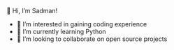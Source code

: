  👋 Hi, I’m Sadman!
- 👀 I’m interested in gaining coding experience 
- 🌱 I’m currently learning Python 
- 💞️ I’m looking to collaborate on open source projects 

<!---
Sakib27/Sakib27 is a ✨ special ✨ repository because its `README.md` (this file) appears on your GitHub profile.
You can click the Preview link to take a look at your changes.
--->
